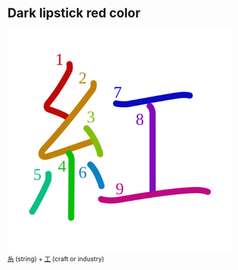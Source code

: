 # Dark lipstick red color
![7d05](Kanji/kanji-colorize/7d05.svg)
[糸](Kanji/kanji-dict/糸.md) (string) + [工](Kanji/kanji-dict/工.md) (craft or industry)